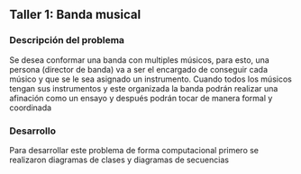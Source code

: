 ## Taller 1: Banda musical
### Descripción del problema
Se desea conformar una banda con multiples músicos, para esto, una persona (director de banda) va a ser el encargado de conseguir cada músico y que se le sea asignado un instrumento. Cuando todos los músicos tengan sus instrumentos y este organizada la banda podrán realizar una afinación como un ensayo y después podrán tocar de manera formal y coordinada 

### Desarrollo
Para desarrollar este problema de forma computacional primero se realizaron diagramas de clases y diagramas de secuencias


